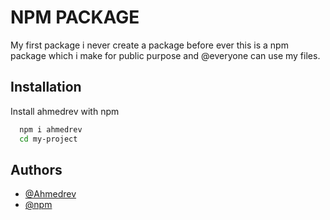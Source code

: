 
# NPM PACKAGE

My first package i never create a package before ever this is a npm package which i make for public purpose and @everyone can use my files.


## Installation

Install ahmedrev with npm

```bash
  npm i ahmedrev
  cd my-project
```


    
## Authors

- [@Ahmedrev](https://www.github.com/ahmedrev)
- [@npm](https://github.com/npm)

